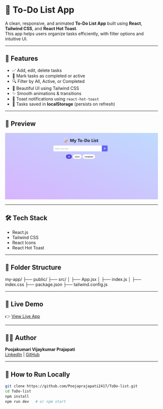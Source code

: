 # 📝 To-Do List App

A clean, responsive, and animated **To-Do List App** built using **React**, **Tailwind CSS**, and **React Hot Toast**.  
This app helps users organize tasks efficiently, with filter options and intuitive UI.

---

## 🚀 Features

- ✅ Add, edit, delete tasks
- 🎯 Mark tasks as completed or active
- 🔍 Filter by All, Active, or Completed
- 🌈 Beautiful UI using Tailwind CSS
- ✨ Smooth animations & transitions
- 🔔 Toast notifications using `react-hot-toast`
- 💾 Tasks saved in **localStorage** (persists on refresh)

---

## 📸 Preview

![App Preview](./preview/preview.png) 

---

## 🛠️ Tech Stack

- React.js
- Tailwind CSS
- React Icons
- React Hot Toast

---

## 📂 Folder Structure

my-app/
├── public/
├── src/
│ ├── App.jsx
│ ├── index.js
│ ├── index.css
├── package.json
├── tailwind.config.js


---

## 🔗 Live Demo

👉 [View Live App](https://your-vercel-link.vercel.app)  

---

## 🧑‍💻 Author

**Poojakumari Vijaykumar Prajapati**  
[LinkedIn](https://linkedin.com/in/pooja-prajapati1708) | [GitHub](https://github.com/Poojaprajapati2417)

---

## 📌 How to Run Locally

```bash
git clone https://github.com/Poojaprajapati2417/ToDo-list.git
cd ToDo-list
npm install
npm run dev   # or npm start
